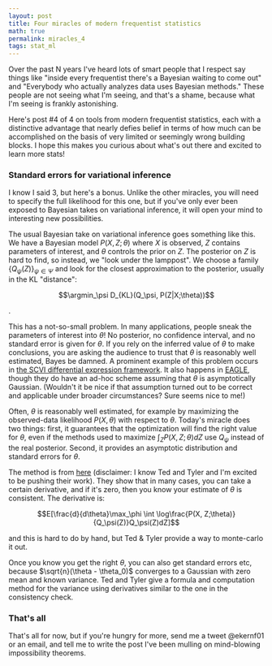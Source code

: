 ```yaml
---
layout: post
title: Four miracles of modern frequentist statistics
math: true
permalink: miracles_4
tags: stat_ml
---
```


Over the past N years I've heard lots of smart people that I respect say things like "inside every frequentist there's a Bayesian waiting to come out" and "Everybody who actually analyzes data uses Bayesian methods." These people are not seeing what I'm seeing, and that's a shame, because what I'm seeing is frankly astonishing.

Here's post #4 of 4 on tools from modern frequentist statistics, each with a distinctive advantage that nearly defies belief in terms of how much can be accomplished on the basis of very limited or seemingly wrong building blocks. I hope this makes you curious about what's out there and excited to learn more stats! 

### Standard errors for variational inference

I know I said 3, but here's a bonus. Unlike the other miracles, you will need to specify the full likelihood for this one, but if you've only ever been exposed to Bayesian takes on variational inference, it will open your mind to interesting new possibilities. 

The usual Bayesian take on variational inference goes something like this. We have a Bayesian model $P(X, Z; \theta)$ where $X$ is observed, $Z$ contains parameters of interest, and $\theta$ controls the prior on $Z$. The posterior on $Z$ is hard to find, so instead, we "look under the lamppost". We choose a family $\{Q_\psi(Z)\}_{\psi \in \Psi}$ and look for the closest approximation to the posterior, usually in the KL "distance": 

$$\argmin_\psi D_{KL}(Q_\psi, P(Z|X;\theta))$$

. 

This has a not-so-small problem. In many applications, people sneak the parameters of interest into $\theta$! No posterior, no confidence interval, and no standard error is given for $\theta$. If you rely on the inferred value of $\theta$ to make conclusions, you are asking the audience to trust that $\theta$ is reasonably well estimated, Bayes be damned. A prominent example of this problem occurs in [the SCVI differential expression framework](https://www.biorxiv.org/content/biorxiv/early/2019/10/04/794289.full.pdf). It also happens in [EAGLE](https://www.ncbi.nlm.nih.gov/pmc/articles/PMC5501199/), though they do have an ad-hoc scheme assuming that $\theta$ is asymptotically Gaussian. (Wouldn't it be nice if that assumption turned out to be correct and applicable under broader circumstances? Sure seems nice to me!)

Often, $\theta$ is reasonably well estimated, for example by maximizing the observed-data likelihood $P(X, \theta)$ with respect to $\theta$. Today's miracle does two things: first, it guarantees that the optimization will find the right value for $\theta$, even if the methods used to maximize $\int_Z P(X, Z;\theta)dZ$ use $Q_\psi$ instead of the real posterior. Second, it provides an asymptotic distribution and standard errors for $\theta$.

The method is from [here](https://arxiv.org/abs/1510.08151) (disclaimer: I know Ted and Tyler and I'm excited to be pushing their work). They show that in many cases, you can take a certain derivative, and if it's zero, then you know your estimate of $\theta$ is consistent. The derivative is:

$$E[\frac{d}{d\theta}\max_\phi \int \log\frac{P(X, Z;\theta)}{Q_\psi(Z)}Q_\psi(Z)dZ]$$

and this is hard to do by hand, but Ted & Tyler provide a way to monte-carlo it out.

Once you know you get the right $\theta$, you can also get standard errors etc, because $\sqrt{n}(\theta - \theta_0)$ converges to a Gaussian with zero mean and known variance. Ted and Tyler give a formula and computation method for the variance using derivatives similar to the one in the consistency check.

### That's all

That's all for now, but if you're hungry for more, send me a tweet @ekernf01 or an email, and tell me to write the post I've been mulling on mind-blowing impossibility theorems. 